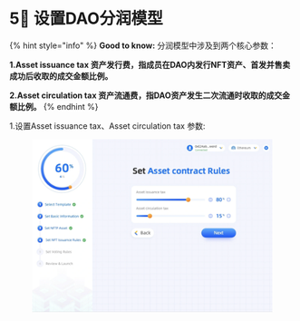 # 5⃣️ 设置DAO分润模型

{% hint style="info" %}
**Good to know:**  分润模型中涉及到两个核心参数：

**1.Asset issuance tax  资产发行费，指成员在DAO内发行NFT资产、首发并售卖成功后收取的成交金额比例。**

**2.Asset circulation tax 资产流通费，指DAO资产发生二次流通时收取的成交金额比例。**
{% endhint %}



1.设置Asset issuance tax、Asset circulation tax 参数:

<figure><img src="../../.gitbook/assets/image (6).png" alt=""><figcaption></figcaption></figure>
